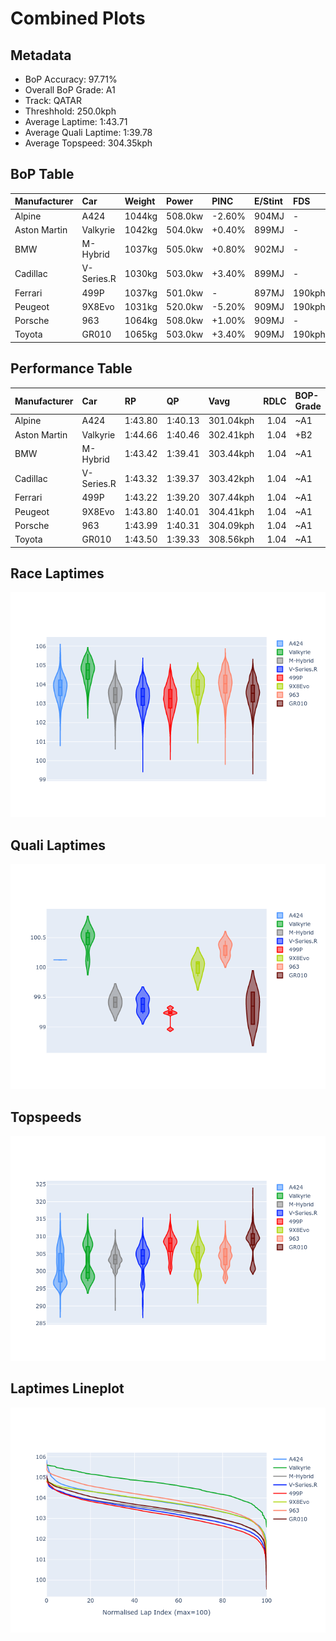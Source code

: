 # Combined Plots

## Metadata

- BoP Accuracy: 97.71%
- Overall BoP Grade: A1
- Track: QATAR
- Threshhold: 250.0kph
- Average Laptime: 1:43.71
- Average Quali Laptime: 1:39.78
- Average Topspeed: 304.35kph

## BoP Table
| Manufacturer   | Car        | Weight   | Power   | PINC   | E/Stint   | FDS    | RDP    | QDP    | TDP    |
|:---------------|:-----------|:---------|:--------|:-------|:----------|:-------|:-------|:-------|:-------|
| Alpine         | A424       | 1044kg   | 508.0kw | -2.60% | 904MJ     | -      | 51.64% | 59.31% | 26.80% |
| Aston Martin   | Valkyrie   | 1042kg   | 504.0kw | +0.40% | 899MJ     | -      | 53.50% | 53.33% | 21.51% |
| BMW            | M-Hybrid   | 1037kg   | 505.0kw | +0.80% | 902MJ     | -      | 52.89% | 56.22% | 33.41% |
| Cadillac       | V-Series.R | 1030kg   | 503.0kw | +3.40% | 899MJ     | -      | 48.63% | 60.80% | 19.01% |
| Ferrari        | 499P       | 1037kg   | 501.0kw | -      | 897MJ     | 190kph | 51.38% | 44.98% | 9.83%  |
| Peugeot        | 9X8Evo     | 1031kg   | 520.0kw | -5.20% | 909MJ     | 190kph | 48.87% | 52.78% | 15.41% |
| Porsche        | 963        | 1064kg   | 508.0kw | +1.00% | 909MJ     | -      | 50.70% | 44.30% | 29.51% |
| Toyota         | GR010      | 1065kg   | 503.0kw | +3.40% | 909MJ     | 190kph | 51.09% | 52.71% | 11.46% |

## Performance Table
| Manufacturer   | Car        | RP      | QP      | Vavg      |   RDLC | BOP-Grade   | Match   |
|:---------------|:-----------|:--------|:--------|:----------|-------:|:------------|:--------|
| Alpine         | A424       | 1:43.80 | 1:40.13 | 301.04kph |   1.04 | ~A1         | 98.62%  |
| Aston Martin   | Valkyrie   | 1:44.66 | 1:40.46 | 302.41kph |   1.04 | +B2         | 84.30%  |
| BMW            | M-Hybrid   | 1:43.42 | 1:39.41 | 303.44kph |   1.04 | ~A1         | 100.00% |
| Cadillac       | V-Series.R | 1:43.32 | 1:39.37 | 303.42kph |   1.04 | ~A1         | 99.89%  |
| Ferrari        | 499P       | 1:43.22 | 1:39.20 | 307.44kph |   1.04 | ~A1         | 99.91%  |
| Peugeot        | 9X8Evo     | 1:43.80 | 1:40.01 | 304.41kph |   1.04 | ~A1         | 100.00% |
| Porsche        | 963        | 1:43.99 | 1:40.31 | 304.09kph |   1.04 | ~A1         | 99.14%  |
| Toyota         | GR010      | 1:43.50 | 1:39.33 | 308.56kph |   1.04 | ~A1         | 99.79%  |

## Race Laptimes
![Race Laptimes](images/race_violin.png)

## Quali Laptimes
![Quali Laptimes](images/quali_violin.png)

## Topspeeds
![Topspeeds](images/topspeed_violin.png)

## Laptimes Lineplot
![Laptimes Lineplot](images/laptime_line.png)


